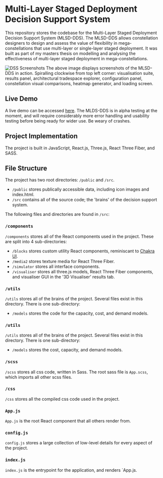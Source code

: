 # Multi-Layer Staged Deployment Decision Support System

This repository stores the codebase for the Multi-Layer Staged Deployment Decision Support System (MLSD-DDS). The MLSD-DDS allows constellation designers to design and assess the value of flexibility in mega-constellations that use multi-layer or single-layer staged deployment. It was built as part of my masters thesis on modelling and analysing the effectiveness of multi-layer staged deployment in mega-constellations.

![DSS Screenshots](https://user-images.githubusercontent.com/23026627/120558500-7a3ba600-c3f7-11eb-9590-0dcb3fdda9a5.png)
The above image displays screenshots of the MLSD-DDS in action. Spiralling clockwise from top left corner: visualisation suite, results panel, architectural tradespace explorer, configuration panel, constellation visual comparisons, heatmap generator, and loading screen.

## Live Demo
A live demo can be accessed [here](https://multi-layer-staged-deployment-dss.netlify.app/).
The MLDS-DDS is in alpha testing at the moment, and will require considerably more error handling and usability testing before being ready for wider use. Be weary of crashes.

## Project Implementation
The project is built in JavaScript, React.js, Three.js, React Three Fiber, and SASS.

## File Structure
The project has two root directories: `/public` and `/src`.
* `/public` stores publically accessible data, including icon images and index.html.
* `/src` contains all of the source code; the 'brains' of the decision support system.

The following files and directories are found in `/src`:

### `/components`
`/components` stores all of the React components used in the project. These are split into 4 sub-directories:
* `/blocks` stores custom utility React components, reminiscant to [Chakra UI](https://chakra-ui.com/).
* `/media2` stores texture media for React Three Fiber.
* `/simulator` stores all interface components.
* `/visualiser` stores all three.js models, React Three Fiber components, and visualiser GUI in the '3D Visualiser' results tab.

### `/utils`
`/utils` stores all of the brains of the project. Several files exist in this directory. There is one sub-directory:
* `/models` stores the code for the capacity, cost, and demand models.

### `/utils`
`/utils` stores all of the brains of the project. Several files exist in this directory. There is one sub-directory:
* `/models` stores the cost, capacity, and demand models.

### `/scss`
`/scss` stores all css code, written in Sass. The root sass file is `App.scss`, which imports all other scss files.

### `/css`
`/css` stores all the compiled css code used in the project.

### `App.js`
`App.js` is the root React component that all others render from.

### `config.js`
`config.js` stores a large collection of low-level details for every aspect of the project.

### `index.js`
`index.js` is the entrypoint for the application, and renders `App.js.
